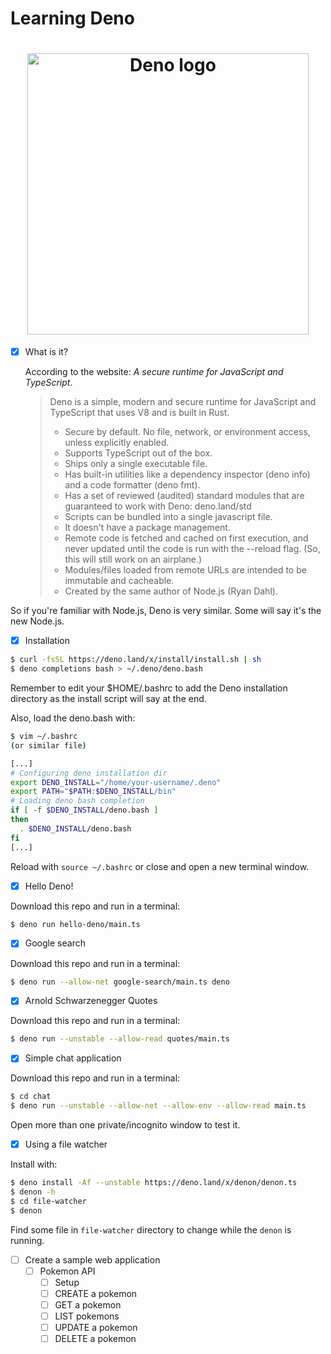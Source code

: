 # Learning Deno

<h1 align="center">
  <img src="https://deno.land/logo.svg" alt="Deno logo" width="450"/>
</h1>

- [x] What is it?

  According to the website: _A secure runtime for JavaScript and TypeScript_.

  > Deno is a simple, modern and secure runtime for JavaScript and TypeScript that uses V8 and is built in Rust.
  >  - Secure by default. No file, network, or environment access, unless explicitly enabled.
  >  - Supports TypeScript out of the box.
  >  - Ships only a single executable file.
  >  - Has built-in utilities like a dependency inspector (deno info) and a code formatter (deno fmt).
  >  - Has a set of reviewed (audited) standard modules that are guaranteed to work with Deno: deno.land/std
  >  - Scripts can be bundled into a single javascript file.
  >  - It doesn't have a package management.
  >  - Remote code is fetched and cached on first execution, and never updated until the code is run with the --reload flag. (So, this will still work on an airplane.)
  >  - Modules/files loaded from remote URLs are intended to be immutable and cacheable.
  >  - Created by the same author of Node.js (Ryan Dahl).

So if you're familiar with Node.js, Deno is very similar. Some will say it's the new Node.js.

- [x] Installation

```bash
$ curl -fsSL https://deno.land/x/install/install.sh | sh
$ deno completions bash > ~/.deno/deno.bash
```

Remember to edit your $HOME/.bashrc to add the Deno installation directory as the install script will say at the end. 

Also, load the deno.bash with:
```bash
$ vim ~/.bashrc
(or similar file)

[...]
# Configuring deno installation dir
export DENO_INSTALL="/home/your-username/.deno"
export PATH="$PATH:$DENO_INSTALL/bin"
# Loading deno bash completion
if [ -f $DENO_INSTALL/deno.bash ]
then
  . $DENO_INSTALL/deno.bash
fi
[...]
``` 

Reload with `source ~/.bashrc` or close and open a new terminal window.

- [x] Hello Deno!

Download this repo and run in a terminal:

```bash
$ deno run hello-deno/main.ts
```

- [x] Google search

Download this repo and run in a terminal:

```bash
$ deno run --allow-net google-search/main.ts deno
```

- [x] Arnold Schwarzenegger Quotes

Download this repo and run in a terminal:

```bash
$ deno run --unstable --allow-read quotes/main.ts
```

- [x] Simple chat application

Download this repo and run in a terminal:

```bash
$ cd chat
$ deno run --unstable --allow-net --allow-env --allow-read main.ts
```
Open more than one private/incognito window to test it.

- [x] Using a file watcher

Install with:

```bash
$ deno install -Af --unstable https://deno.land/x/denon/denon.ts
$ denon -h
$ cd file-watcher
$ denon
```  
Find some file in `file-watcher` directory to change while the `denon` is running.

- [ ] Create a sample web application
  - [ ] Pokemon API
    - [ ] Setup
    - [ ] CREATE a pokemon
    - [ ] GET a pokemon
    - [ ] LIST pokemons
    - [ ] UPDATE a pokemon
    - [ ] DELETE a pokemon